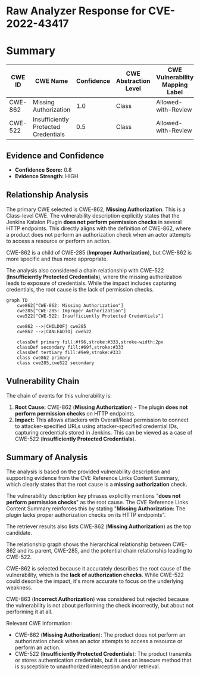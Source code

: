 # Raw Analyzer Response for CVE-2022-43417

# Summary
| CWE ID | CWE Name | Confidence | CWE Abstraction Level | CWE Vulnerability Mapping Label | CWE-Vulnerability Mapping Notes |
|---|---|---|---|---|---|
| CWE-862 | Missing Authorization | 1.0 | Class | Allowed-with-Review | Primary CWE |
| CWE-522 | Insufficiently Protected Credentials | 0.5 | Class | Allowed-with-Review | Secondary Candidate |

## Evidence and Confidence

*   **Confidence Score:** 0.8
*   **Evidence Strength:** HIGH

## Relationship Analysis
The primary CWE selected is CWE-862, **Missing Authorization**. This is a Class-level CWE. The vulnerability description explicitly states that the Jenkins Katalon Plugin **does not perform permission checks** in several HTTP endpoints. This directly aligns with the definition of CWE-862, where a product does not perform an authorization check when an actor attempts to access a resource or perform an action.

CWE-862 is a child of CWE-285 (**Improper Authorization**), but CWE-862 is more specific and thus more appropriate.

The analysis also considered a chain relationship with CWE-522 (**Insufficiently Protected Credentials**), where the missing authorization leads to exposure of credentials. While the impact includes capturing credentials, the root cause is the lack of permission checks.

```mermaid
graph TD
    cwe862["CWE-862: Missing Authorization"]
    cwe285["CWE-285: Improper Authorization"]
    cwe522["CWE-522: Insufficiently Protected Credentials"]

    cwe862 -->|CHILDOF| cwe285
    cwe862 -->|CANLEADTO| cwe522

    classDef primary fill:#f96,stroke:#333,stroke-width:2px
    classDef secondary fill:#69f,stroke:#333
    classDef tertiary fill:#9e9,stroke:#333
    class cwe862 primary
    class cwe285,cwe522 secondary
```

## Vulnerability Chain
The chain of events for this vulnerability is:
1.  **Root Cause:** CWE-862 (**Missing Authorization**) - The plugin **does not perform permission checks** on HTTP endpoints.
2.  **Impact:** This allows attackers with Overall/Read permission to connect to attacker-specified URLs using attacker-specified credential IDs, capturing credentials stored in Jenkins. This can be viewed as a case of CWE-522 (**Insufficiently Protected Credentials**).

## Summary of Analysis
The analysis is based on the provided vulnerability description and supporting evidence from the CVE Reference Links Content Summary, which clearly states that the root cause is a **missing authorization** check.

The vulnerability description key phrases explicitly mentions "**does not perform permission checks**" as the root cause. The CVE Reference Links Content Summary reinforces this by stating "**Missing Authorization:** The plugin lacks proper authorization checks on its HTTP endpoints".

The retriever results also lists CWE-862 (**Missing Authorization**) as the top candidate.

The relationship graph shows the hierarchical relationship between CWE-862 and its parent, CWE-285, and the potential chain relationship leading to CWE-522.

CWE-862 is selected because it accurately describes the root cause of the vulnerability, which is the **lack of authorization checks**. While CWE-522 could describe the impact, it's more accurate to focus on the underlying weakness.

CWE-863 (**Incorrect Authorization**) was considered but rejected because the vulnerability is not about performing the check incorrectly, but about not performing it at all.

Relevant CWE Information:
*   CWE-862 (**Missing Authorization**): The product does not perform an authorization check when an actor attempts to access a resource or perform an action.
*   CWE-522 (**Insufficiently Protected Credentials**): The product transmits or stores authentication credentials, but it uses an insecure method that is susceptible to unauthorized interception and/or retrieval.